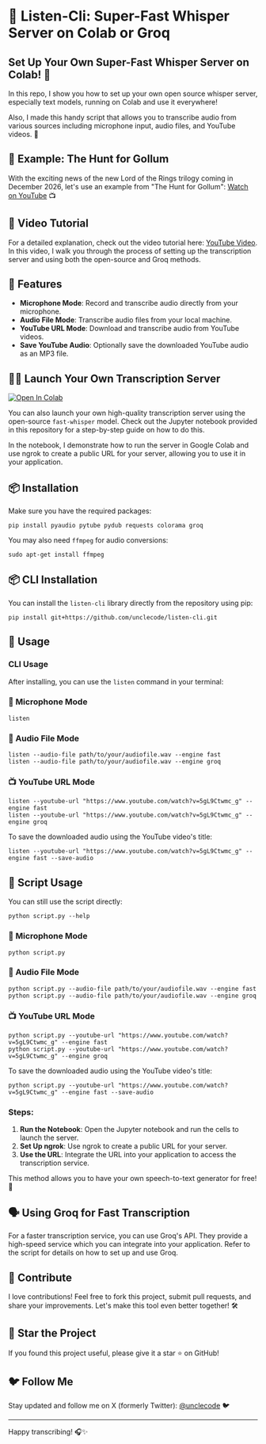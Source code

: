 # 🎤 Listen-Cli: Super-Fast Whisper Server on Colab or Groq

## Set Up Your Own Super-Fast Whisper Server on Colab! 🚀

In this repo, I show you how to set up your own open source whisper server, especially text models, running on Colab and use it everywhere!

Also, I made this handy script that allows you to transcribe audio from various sources including microphone input, audio files, and YouTube videos. 🌟

## 🎥 Example: The Hunt for Gollum

With the exciting news of the new Lord of the Rings trilogy coming in December 2026, let's use an example from "The Hunt for Gollum": [Watch on YouTube](https://www.youtube.com/watch?v=5gL9Ctwmc_g) 📺

## 🎥 Video Tutorial

For a detailed explanation, check out the video tutorial here: [YouTube Video](https://youtu.be/SrgJN7jOxoY). In this video, I walk you through the process of setting up the transcription server and using both the open-source and Groq methods.

## 🚀 Features

- **Microphone Mode**: Record and transcribe audio directly from your microphone.
- **Audio File Mode**: Transcribe audio files from your local machine.
- **YouTube URL Mode**: Download and transcribe audio from YouTube videos.
- **Save YouTube Audio**: Optionally save the downloaded YouTube audio as an MP3 file.

## 🧑‍💻 Launch Your Own Transcription Server

[![Open In Colab](https://colab.research.google.com/assets/colab-badge.svg)](https://colab.research.google.com/drive/1qYmdj6jYVcffO8IwGFSLjslg16YFQsYG#scrollTo=D7hEAnb2fqwN)

You can also launch your own high-quality transcription server using the open-source `fast-whisper` model. Check out the Jupyter notebook provided in this repository for a step-by-step guide on how to do this.

In the notebook, I demonstrate how to run the server in Google Colab and use ngrok to create a public URL for your server, allowing you to use it in your application.

## 📦 Installation

Make sure you have the required packages:

```
pip install pyaudio pytube pydub requests colorama groq
```

You may also need `ffmpeg` for audio conversions:

```
sudo apt-get install ffmpeg
```

## 📦 CLI Installation

You can install the `listen-cli` library directly from the repository using pip:

```
pip install git+https://github.com/unclecode/listen-cli.git
```

## 🔧 Usage

### CLI Usage

After installing, you can use the `listen` command in your terminal:

### 🎤 Microphone Mode

```
listen
```

### 📁 Audio File Mode

```
listen --audio-file path/to/your/audiofile.wav --engine fast
listen --audio-file path/to/your/audiofile.wav --engine groq
```

### 📺 YouTube URL Mode

```
listen --youtube-url "https://www.youtube.com/watch?v=5gL9Ctwmc_g" --engine fast
listen --youtube-url "https://www.youtube.com/watch?v=5gL9Ctwmc_g" --engine groq
```

To save the downloaded audio using the YouTube video's title:

```
listen --youtube-url "https://www.youtube.com/watch?v=5gL9Ctwmc_g" --engine fast --save-audio
```

## 📜 Script Usage

You can still use the script directly:

```
python script.py --help
```

### 🎤 Microphone Mode

```
python script.py
```

### 📁 Audio File Mode

```
python script.py --audio-file path/to/your/audiofile.wav --engine fast
python script.py --audio-file path/to/your/audiofile.wav --engine groq
```

### 📺 YouTube URL Mode

```
python script.py --youtube-url "https://www.youtube.com/watch?v=5gL9Ctwmc_g" --engine fast
python script.py --youtube-url "https://www.youtube.com/watch?v=5gL9Ctwmc_g" --engine groq
```

To save the downloaded audio using the YouTube video's title:

```
python script.py --youtube-url "https://www.youtube.com/watch?v=5gL9Ctwmc_g" --engine fast --save-audio
```

### Steps:

1. **Run the Notebook**: Open the Jupyter notebook and run the cells to launch the server.
2. **Set Up ngrok**: Use ngrok to create a public URL for your server.
3. **Use the URL**: Integrate the URL into your application to access the transcription service.

This method allows you to have your own speech-to-text generator for free! 🎉

## 🗣️ Using Groq for Fast Transcription

For a faster transcription service, you can use Groq's API. They provide a high-speed service which you can integrate into your application. Refer to the script for details on how to set up and use Groq.

## 📣 Contribute

I love contributions! Feel free to fork this project, submit pull requests, and share your improvements. Let's make this tool even better together! 🛠️

## 🌟 Star the Project

If you found this project useful, please give it a star ⭐ on GitHub!

## 🐦 Follow Me

Stay updated and follow me on X (formerly Twitter): [@unclecode](https://x.com/unclecode) 🐦

---

Happy transcribing! 🎧✨
